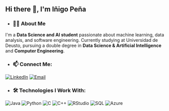 ## Hi there 👋, I'm Iñigo Peña

- ### 👨‍💻 About Me
I'm a **Data Science and AI student** passionate about machine learning, data analysis, and software engineering. Currently studying at Universidad de Deusto, pursuing a double degree in **Data Science & Artificial Intelligence** and **Computer Engineering**.

- ### 📫 Connect Me:
[![LinkedIn](https://img.icons8.com/fluent/48/000000/linkedin.png)](https://www.linkedin.com/in/inigopeña) [![Email](https://img.icons8.com/fluent/48/000000/email.png)](mailto:inigoatezaina@gmail.com)

- ### 🛠️ Technologies I Work With:

![Java](https://img.icons8.com/color/48/000000/java-coffee-cup-logo.png) ![Python](https://img.icons8.com/color/48/000000/python.png) ![C](https://img.icons8.com/color/48/000000/c-programming.png) ![C++](https://img.icons8.com/color/48/000000/c-plus-plus-logo.png) ![RStudio]([https://img.icons8.com/color/48/000000/rstudio.png](https://www.google.com/url?sa=i&url=https%3A%2F%2Fwww.pngegg.com%2Fes%2Fpng-whmuk&psig=AOvVaw0l-zvPfXuSwHeZbglWioKP&ust=1729000545666000&source=images&cd=vfe&opi=89978449&ved=0CBQQjRxqFwoTCKitl42DjokDFQAAAAAdAAAAABAJ)) ![SQL](https://img.icons8.com/ios-filled/50/000000/sql.png) ![Azure](https://img.icons8.com/color/48/000000/azure-1.png)
<!--
**InigoPena/InigoPena** is a ✨ _special_ ✨ repository because its `README.md` (this file) appears on your GitHub profile.

Here are some ideas to get you started:

- 🔭 I’m currently working on ...
- 🌱 I’m currently learning ...
- 👯 I’m looking to collaborate on ...
- 🤔 I’m looking for help with ...
- 💬 Ask me about ...
- 📫 How to reach me: ...
- 😄 Pronouns: ...
- ⚡ Fun fact: ...
-->

